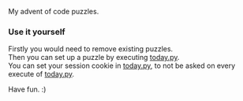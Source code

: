 My advent of code puzzles.

### Use it yourself

Firstly you would need to remove existing puzzles. \
Then you can set up a puzzle by executing [today.py](/today.py).\
You can set your session cookie in [today.py](/today.py), to not be asked on every execute of [today.py](/today.py).

Have fun. :)